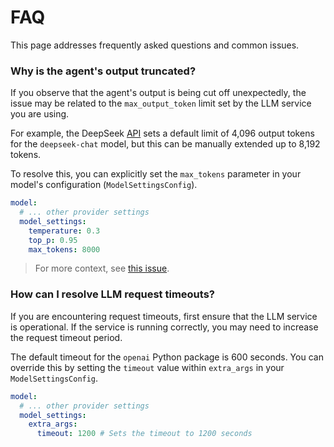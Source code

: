 # FAQ

This page addresses frequently asked questions and common issues.

### Why is the agent's output truncated?

If you observe that the agent's output is being cut off unexpectedly, the issue may be related to the `max_output_token` limit set by the LLM service you are using.

For example, the DeepSeek [API](https://api-docs.deepseek.com/quick_start/pricing) sets a default limit of 4,096 output tokens for the `deepseek-chat` model, but this can be manually extended up to 8,192 tokens.

To resolve this, you can explicitly set the `max_tokens` parameter in your model's configuration (`ModelSettingsConfig`).

```yaml
model:
  # ... other provider settings
  model_settings:
    temperature: 0.3
    top_p: 0.95
    max_tokens: 8000
```

> For more context, see [this issue](https://github.com/TencentCloudADP/youtu-agent/issues/59).

### How can I resolve LLM request timeouts?

If you are encountering request timeouts, first ensure that the LLM service is operational. If the service is running correctly, you may need to increase the request timeout period.

The default timeout for the `openai` Python package is 600 seconds. You can override this by setting the `timeout` value within `extra_args` in your `ModelSettingsConfig`.

```yaml
model:
  # ... other provider settings
  model_settings:
    extra_args:
      timeout: 1200 # Sets the timeout to 1200 seconds
```
